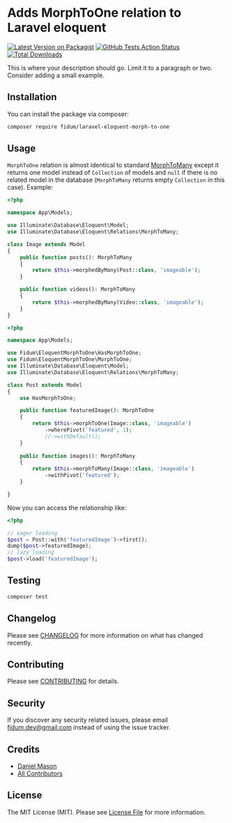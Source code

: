# Adds MorphToOne relation to Laravel eloquent

[![Latest Version on Packagist](https://img.shields.io/packagist/v/fidum/laravel-eloquent-morph-to-one.svg?style=flat-square)](https://packagist.org/packages/fidum/laravel-eloquent-morph-to-one)
[![GitHub Tests Action Status](https://img.shields.io/github/workflow/status/fidum/laravel-eloquent-morph-to-one/run-tests?label=tests)](https://github.com/fidum/laravel-eloquent-morph-to-one/actions?query=workflow%3Arun-tests+branch%3Amaster)
[![Total Downloads](https://img.shields.io/packagist/dt/fidum/laravel-eloquent-morph-to-one.svg?style=flat-square)](https://packagist.org/packages/fidum/laravel-eloquent-morph-to-one)


This is where your description should go. Limit it to a paragraph or two. Consider adding a small example.

## Installation

You can install the package via composer:

```bash
composer require fidum/laravel-eloquent-morph-to-one
```

## Usage

`MorphToOne` relation is almost identical to standard [MorphToMany](https://laravel.com/docs/7.x/eloquent-relationships#many-to-many-polymorphic-relations) except it returns one model instead of `Collection` of models 
and `null` if there is no related model in the database (`MorphToMany` returns empty `Collection` in this case). 
Example:
```php
<?php

namespace App\Models;

use Illuminate\Database\Eloquent\Model;
use Illuminate\Database\Eloquent\Relations\MorphToMany;

class Image extends Model
{
    public function posts(): MorphToMany
    {
        return $this->morphedByMany(Post::class, 'imageable');
    }

    public function videos(): MorphToMany
    {
        return $this->morphedByMany(Video::class, 'imageable');
    }
}
```
```php
<?php

namespace App\Models;

use Fidum\EloquentMorphToOne\HasMorphToOne;
use Fidum\EloquentMorphToOne\MorphToOne;
use Illuminate\Database\Eloquent\Model;
use Illuminate\Database\Eloquent\Relations\MorphToMany;

class Post extends Model
{
    use HasMorphToOne;

    public function featuredImage(): MorphToOne
    {
        return $this->morphToOne(Image::class, 'imageable')
            ->wherePivot('featured', 1);
            //->withDefault();
    }
    
    public function images(): MorphToMany
    {
        return $this->morphToMany(Image::class, 'imageable')
            ->withPivot('featured');
    }

}

```
Now you can access the relationship like:
```php
<?php

// eager loading
$post = Post::with('featuredImage')->first();
dump($post->featuredImage);
// lazy loading
$post->load('featuredImage');
```

## Testing

``` bash
composer test
```

## Changelog

Please see [CHANGELOG](CHANGELOG.md) for more information on what has changed recently.

## Contributing

Please see [CONTRIBUTING](CONTRIBUTING.md) for details.

## Security

If you discover any security related issues, please email fidum.dev@gmail.com instead of using the issue tracker.

## Credits

- [Daniel Mason](https://github.com/fidum)
- [All Contributors](../../contributors)

## License

The MIT License (MIT). Please see [License File](LICENSE.md) for more information.
